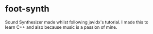 # foot-synth
Sound Synthesizer made whilst following javidx's tutorial.
I made this to learn C++ and also because music is a passion of mine.
